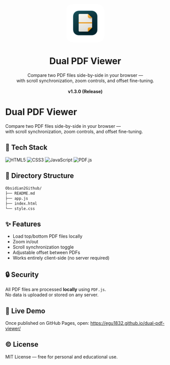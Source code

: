 <p align="center">
  <img src="icon.png" alt="Dual PDF Viewer Icon" width="120" height="120" style="border-radius: 20px;">
</p>

<h1 align="center">Dual PDF Viewer</h1>

<p align="center">
  Compare two PDF files side-by-side in your browser —<br>
  with scroll synchronization, zoom controls, and offset fine-tuning.<br><br>
  <b>v1.3.0 (Release)</b>
</p>

# Dual PDF Viewer

Compare two PDF files side-by-side in your browser —  
with scroll synchronization, zoom controls, and offset fine-tuning.

## 🔧 Tech Stack
![HTML5](https://img.shields.io/badge/HTML5-E34F26?style=for-the-badge&logo=html5&logoColor=white)
![CSS3](https://img.shields.io/badge/CSS3-1572B6?style=for-the-badge&logo=css3&logoColor=white)
![JavaScript](https://img.shields.io/badge/JavaScript-F7DF1E?style=for-the-badge&logo=javascript&logoColor=black)
![PDF.js](https://img.shields.io/badge/PDF.js-FF0000?style=for-the-badge&logo=adobeacrobatreader&logoColor=white)


## 📁 Directory Structure
```
Obsidian2Github/
├── README.md
├── app.js
├── index.html
└── style.css
```

## ✨ Features
- Load top/bottom PDF files locally
- Zoom in/out
- Scroll synchronization toggle
- Adjustable offset between PDFs
- Works entirely client-side (no server required)

## 🔒 Security
All PDF files are processed **locally** using `PDF.js`.  
No data is uploaded or stored on any server.

## 🚀 Live Demo
Once published on GitHub Pages, open:
https://egu1832.github.io/dual-pdf-viewer/

## ©️ License
MIT License — free for personal and educational use.